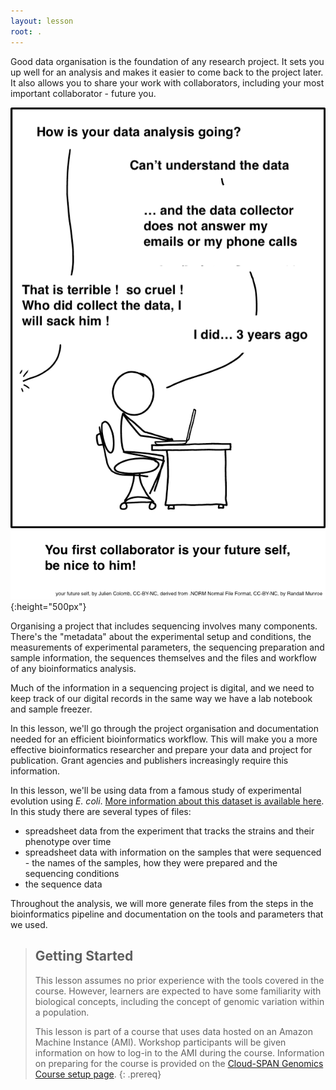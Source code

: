 ```yaml
---
layout: lesson
root: .
---
```

Good data organisation is the foundation of any research project. It sets you up well for an analysis and makes it easier to come back to the project later. It also allows you to share your work with collaborators, including your most important collaborator - future you.

![Person working at a computer with an offstage person asking "How is the analysis going?" The person at the computer replies "Can't understand the date...and the data collector does not answer my emails or calls" Person offstage: "That's terrible! So cruel! Who did collect the data? I will sack them!" Person at the computer: "um...I did, 3 years ago"](fig/future_you.png){:height="500px"}

Organising a project that includes sequencing involves many components. There's the "metadata" about the experimental setup and conditions, the measurements of experimental parameters, the sequencing preparation and sample information, the sequences themselves and the files and workflow of any bioinformatics analysis. 

Much of the information in a sequencing project is digital, and we need to keep track of our digital records in the same way we have a lab notebook and sample freezer. 

In this lesson, we'll go through the project organisation and documentation needed for an efficient bioinformatics workflow. This will make you a more effective bioinformatics researcher and prepare your data and project for publication. Grant agencies and publishers increasingly require this information.

In this lesson, we'll be using data from a famous study of experimental evolution using _E. coli_. [More information about this dataset is available here](https://cloud-span.github.io/genomics02-proj-mngt-cloud-genomics/data/index.html). In this study there are several types of files:

- spreadsheet data from the experiment that tracks the strains and their phenotype over time
- spreadsheet data with information on the samples that were sequenced - the names of the samples, how they were prepared and the sequencing conditions
- the sequence data

Throughout the analysis, we will more generate files from the steps in the bioinformatics pipeline and documentation on the tools and parameters that we used.

> ## Getting Started
>
> This lesson assumes no prior experience with the tools covered in the course.
> However, learners are expected to have some familiarity with biological concepts,
> including the concept of genomic variation within a population. 
>
> This lesson is part of a course that uses data hosted on an Amazon Machine Instance (AMI). Workshop participants will be given information on how to log-in to the AMI during the course.
> Information on preparing for the course is provided on the [Cloud-SPAN Genomics Course setup page](https://cloud-span.github.io/genomics01-intro/setup.html).
{: .prereq}
